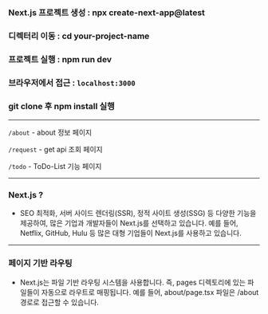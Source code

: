 ### Next.js 프로젝트 생성 : npx create-next-app@latest
### 디렉터리 이동 : cd your-project-name
### 프로젝트 실행 : npm run dev
### 브라우저에서 접근 : `localhost:3000`
### git clone 후 npm install 실행

---

`/about` - about 정보 페이지  

`/request` - get api 조회 페이지  

`/todo` - ToDo-List 기능 페이지   

---

### Next.js ?
- SEO 최적화, 서버 사이드 렌더링(SSR), 정적 사이트 생성(SSG) 등 다양한 기능을 제공하여, 많은 기업과 개발자들이 Next.js를 선택하고 있습니다. 예를 들어, Netflix, GitHub, Hulu 등 많은 대형 기업들이 Next.js를 사용하고 있습니다.

---

### 페이지 기반 라우팅
- Next.js는 파일 기반 라우팅 시스템을 사용합니다. 즉, pages 디렉토리에 있는 파일들이 자동으로 라우트로 매핑됩니다. 예를 들어, about/page.tsx 파일은 /about 경로로 접근할 수 있습니다.
